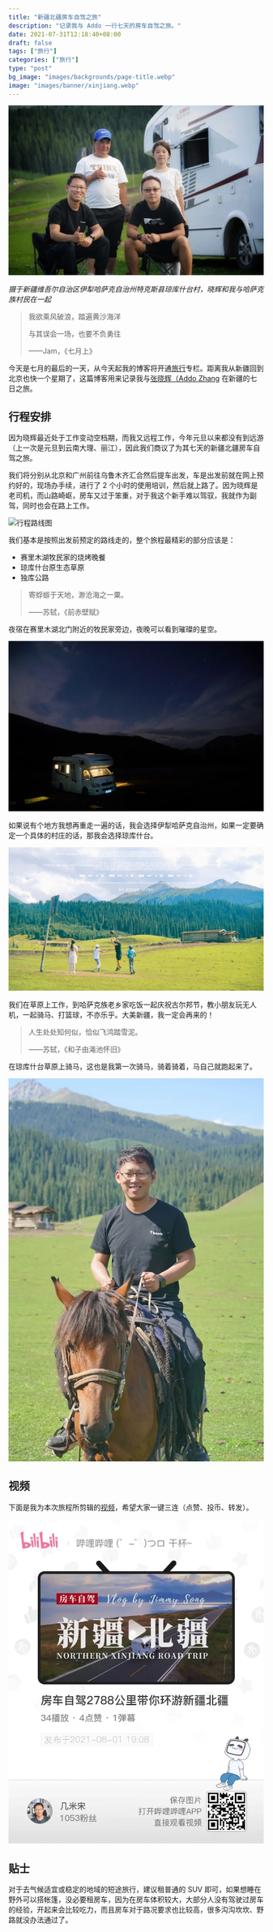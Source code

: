 ```yaml
---
title: "新疆北疆房车自驾之旅"
description: "记录我与 Addo 一行七天的房车自驾之旅。"
date: 2021-07-31T12:18:40+08:00
draft: false
tags: ["旅行"]
categories: ["旅行"]
type: "post"
bg_image: "images/backgrounds/page-title.webp"
image: "images/banner/xinjiang.webp"
---
```


![在琼库什台村与哈萨克族村民在一起](xinjiang-hasake.webp)

*摄于新疆维吾尔自治区伊犁哈萨克自治州特克斯县琼库什台村，晓辉和我与哈萨克族村民在一起*

> 我欲乘风破浪，踏遍黄沙海洋
>
> 与其误会一场，也要不负勇往
>
> ——Jam，《七月上》

今天是七月的最后的一天，从今天起我的博客将开通[旅行](/categories/旅行)专栏。距离我从新疆回到北京也快一个星期了，这篇博客用来记录我与[张晓辉（Addo Zhang](https://atbug.com/) 在新疆的七日之旅。

## 行程安排

因为晓辉最近处于工作变动空档期，而我又远程工作，今年元旦以来都没有到远游（上一次是元旦到云南大理、丽江），因此我们商议了为其七天的新疆北疆房车自驾之旅。	

我们将分别从北京和广州前往乌鲁木齐汇合然后提车出发，车是出发前就在网上预约好的，现场办手续，进行了 2 个小时的使用培训，然后就上路了。因为晓辉是老司机，而山路崎岖，房车又过于笨重，对于我这个新手难以驾驭，我就作为副驾，同时也会在路上工作。

![行程路线图](path.gif)

我们基本是按照出发前预定的路线走的，整个旅程最精彩的部分应该是：

- 赛里木湖牧民家的烧烤晚餐
- 琼库什台原生态草原
- 独库公路

> 寄蜉蝣于天地，渺沧海之一粟。
>
> ——苏轼，《前赤壁赋》

夜宿在赛里木湖北门附近的牧民家旁边，夜晚可以看到璀璨的星空。

![赛里木湖的星空](stars.webp)

如果说有个地方我想再重走一遍的话，我会选择伊犁哈萨克自治州，如果一定要确定一个具体的村庄的话，那我会选择琼库什台。

![琼库什台](qiongkushitai.webp)

我们在草原上工作，到哈萨克族老乡家吃饭一起庆祝古尔邦节，教小朋友玩无人机，一起骑马、打篮球，不亦乐乎。大美新疆，我一定会再来的！

> 人生处处知何似，恰似飞鸿踏雪泥。
>
> ——苏轼，《和子由渑池怀旧》

在琼库什台草原上骑马，这也是我第一次骑马，骑着骑着，马自己就跑起来了。

![琼库什台骑马](horse.webp)

## 视频

下面是我为本次旅程所剪辑的[视频](https://www.bilibili.com/video/BV1Ab4y1z7TW/)，希望大家一键三连（点赞、投币、转发）。

![Bilibili 点播](bilibili.webp)

## 贴士

对于去气候适宜或稳定的地域的短途旅行，建议租普通的 SUV 即可，如果想睡在野外可以搭帐篷，没必要租房车，因为在房车体积较大，大部分人没有驾驶过房车的经验，开起来会比较吃力，而且房车对于路况要求也比较高，很多沟沟坎坎、野路就没办法通过了。
